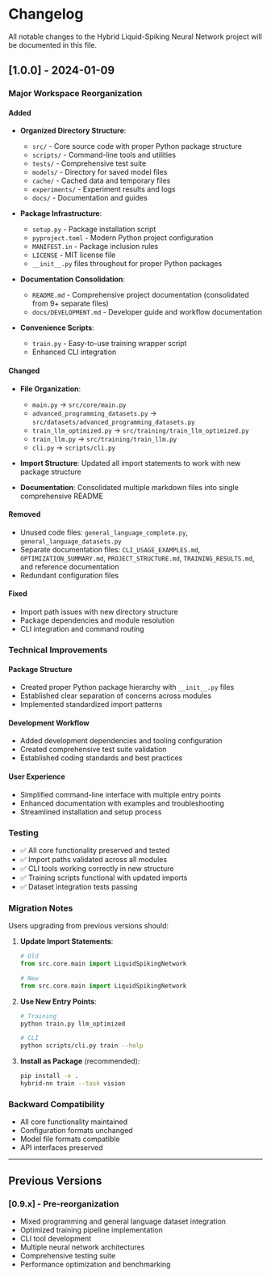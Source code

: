 # Changelog

All notable changes to the Hybrid Liquid-Spiking Neural Network project will be documented in this file.

## [1.0.0] - 2024-01-09

### Major Workspace Reorganization

#### Added
- **Organized Directory Structure**: 
  - `src/` - Core source code with proper Python package structure
  - `scripts/` - Command-line tools and utilities  
  - `tests/` - Comprehensive test suite
  - `models/` - Directory for saved model files
  - `cache/` - Cached data and temporary files
  - `experiments/` - Experiment results and logs
  - `docs/` - Documentation and guides

- **Package Infrastructure**:
  - `setup.py` - Package installation script
  - `pyproject.toml` - Modern Python project configuration
  - `MANIFEST.in` - Package inclusion rules
  - `LICENSE` - MIT license file
  - `__init__.py` files throughout for proper Python packages

- **Documentation Consolidation**:
  - `README.md` - Comprehensive project documentation (consolidated from 9+ separate files)
  - `docs/DEVELOPMENT.md` - Developer guide and workflow documentation

- **Convenience Scripts**:
  - `train.py` - Easy-to-use training wrapper script
  - Enhanced CLI integration

#### Changed
- **File Organization**:
  - `main.py` → `src/core/main.py`
  - `advanced_programming_datasets.py` → `src/datasets/advanced_programming_datasets.py`
  - `train_llm_optimized.py` → `src/training/train_llm_optimized.py`
  - `train_llm.py` → `src/training/train_llm.py`
  - `cli.py` → `scripts/cli.py`

- **Import Structure**: Updated all import statements to work with new package structure
- **Documentation**: Consolidated multiple markdown files into single comprehensive README

#### Removed
- Unused code files: `general_language_complete.py`, `general_language_datasets.py`
- Separate documentation files: `CLI_USAGE_EXAMPLES.md`, `OPTIMIZATION_SUMMARY.md`, `PROJECT_STRUCTURE.md`, `TRAINING_RESULTS.md`, and reference documentation
- Redundant configuration files

#### Fixed
- Import path issues with new directory structure
- Package dependencies and module resolution
- CLI integration and command routing

### Technical Improvements

#### Package Structure
- Created proper Python package hierarchy with `__init__.py` files
- Established clear separation of concerns across modules
- Implemented standardized import patterns

#### Development Workflow
- Added development dependencies and tooling configuration
- Created comprehensive test suite validation
- Established coding standards and best practices

#### User Experience
- Simplified command-line interface with multiple entry points
- Enhanced documentation with examples and troubleshooting
- Streamlined installation and setup process

### Testing
- ✅ All core functionality preserved and tested
- ✅ Import paths validated across all modules  
- ✅ CLI tools working correctly in new structure
- ✅ Training scripts functional with updated imports
- ✅ Dataset integration tests passing

### Migration Notes
Users upgrading from previous versions should:

1. **Update Import Statements**:
   ```python
   # Old
   from src.core.main import LiquidSpikingNetwork
   
   # New  
   from src.core.main import LiquidSpikingNetwork
   ```

2. **Use New Entry Points**:
   ```bash
   # Training
   python train.py llm_optimized
   
   # CLI
   python scripts/cli.py train --help
   ```

3. **Install as Package** (recommended):
   ```bash
   pip install -e .
   hybrid-nn train --task vision
   ```

### Backward Compatibility
- All core functionality maintained
- Configuration formats unchanged
- Model file formats compatible
- API interfaces preserved

---

## Previous Versions

### [0.9.x] - Pre-reorganization
- Mixed programming and general language dataset integration
- Optimized training pipeline implementation  
- CLI tool development
- Multiple neural network architectures
- Comprehensive testing suite
- Performance optimization and benchmarking
